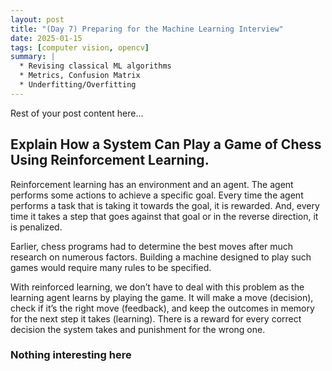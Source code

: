 ```yaml
---
layout: post
title: "(Day 7) Preparing for the Machine Learning Interview"
date: 2025-01-15
tags: [computer vision, opencv]
summary: |
  * Revising classical ML algorithms
  * Metrics, Confusion Matrix 
  * Underfitting/Overfitting
---
```


Rest of your post content here...

## Explain How a System Can Play a Game of Chess Using Reinforcement Learning.
Reinforcement learning has an environment and an agent. The agent performs some actions to achieve a specific goal. Every time the agent performs a task that is taking it towards the goal, it is rewarded. And, every time it takes a step that goes against that goal or in the reverse direction, it is penalized. 

Earlier, chess programs had to determine the best moves after much research on numerous factors. Building a machine designed to play such games would require many rules to be specified. 

With reinforced learning, we don’t have to deal with this problem as the learning agent learns by playing the game. It will make a move (decision), check if it’s the right move (feedback), and keep the outcomes in memory for the next step it takes (learning). There is a reward for every correct decision the system takes and punishment for the wrong one. 

### Nothing interesting here


